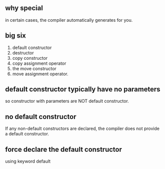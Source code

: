 ## why special
in certain cases, the compiler automatically generates for you.

## big six
1. default constructor
2. destructor
3. copy constructor
4. copy assignment operator
5. the move constructor
6. move assignment operator.

## default constructor typically have no parameters
so constructor with parameters  are NOT default constructor.

## no default constructor
If any non-default constructors are declared, the compiler does not provide a default constructor.

## force declare the default constructor
using keyword default
